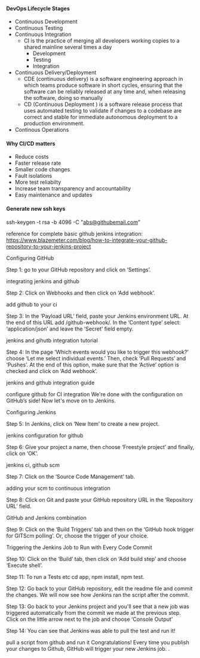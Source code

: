 #### DevOps Lifecycle Stages
- Continuous Development
- Continuous Testing
- Continuous Integration
  - CI is the practice of merging all developers working copies to a shared mainline several times a day
    - Development
    - Testing
    - Integration
- Continuous Delivery/Deployment
  - CDE (continuous delivery) is a software engineering approach in which teams produce software in short cycles, ensuring that the software can be reliably released at any time and, when releasing the software, doing so manually
  - CD (Continuous Deployment ) is a software release process that uses automated testing to validate if changes to a codebase are correct and stable for immediate autonomous deployment to a production environment.
- Continous Operations

#### Why CI/CD matters
- Reduce costs
- Faster release rate
- Smaller code changes
- Fault isolations
- More test reliabilty
- Increase team transparency and accountability
- Easy maintenance and updates

#### Generate new ssh keys
ssh-keygen -t rsa -b 4096 -C "abs@githubemail.com"

reference for complete basic github jenkins integration: https://www.blazemeter.com/blog/how-to-integrate-your-github-repository-to-your-jenkins-project

Configuring GitHub
 

Step 1: go to your GitHub repository and click on ‘Settings’.

integrating jenkins and github

Step 2: Click on Webhooks and then click on ‘Add webhook’.

add github to your ci

Step 3: In the ‘Payload URL’ field, paste your Jenkins environment URL. At the end of this URL add /github-webhook/. In the ‘Content type’ select: ‘application/json’ and leave the ‘Secret’ field empty.

jenkins and gihutb integration tutorial

Step 4: In the page ‘Which events would you like to trigger this webhook?’ choose ‘Let me select individual events.’ Then, check ‘Pull Requests’ and ‘Pushes’. At the end of this option, make sure that the ‘Active’ option is checked and click on ‘Add webhook’.

jenkins and github integration guide

configure github for CI integration
We're done with the configuration on GitHub’s side! Now let's move on to Jenkins.

Configuring Jenkins

Step 5: In Jenkins, click on ‘New Item’ to create a new project.

jenkins configuration for github

Step 6: Give your project a name, then choose ‘Freestyle project’ and finally, click on ‘OK’.

jenkins ci, github scm

Step 7: Click on the ‘Source Code Management’ tab.

adding your scm to continuous integration

Step 8: Click on Git and paste your GitHub repository URL in the ‘Repository URL’ field.

GitHub and Jenkins combination

Step 9: Click on the ‘Build Triggers’ tab and then on the ‘GitHub hook trigger for GITScm polling’. Or, choose the trigger of your choice.

Triggering the Jenkins Job to Run with Every Code Commit

Step 10: Click on the ‘Build’ tab, then click on ‘Add build step’ and choose ‘Execute shell’.

Step 11: To run a Tests etc cd app, npm install, npm test.

Step 12: Go back to your GitHub repository, edit the readme file and commit the changes. We will now see how Jenkins ran the script after the commit.

Step 13: Go back to your Jenkins project and you'll see that a new job was triggered automatically from the commit we made at the previous step. Click on the little arrow next to the job and choose ‘Console Output’

Step 14: You can see that Jenkins was able to pull the test and run it!

pull a script from github and run it
Congratulations! Every time you publish your changes to Github, GitHub will trigger your new Jenkins job.
.
